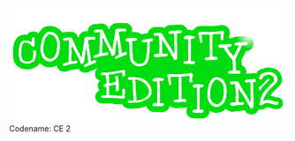 ![logo](https://github.com/Scratch-Community-Edition-2/beta/blob/master/0.1/static/assets/36f2a11077334ef49aea0fc08758de06.svg)
Codename: CE 2

